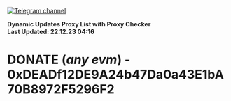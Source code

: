 [![Telegram channel](https://img.shields.io/endpoint?url=https://runkit.io/damiankrawczyk/telegram-badge/branches/master?url=https://t.me/n4z4v0d)](https://t.me/n4z4v0d) 

**Dynamic Updates Proxy List with Proxy Checker**  
**Last Updated: 22.12.23 04:16**

# DONATE (_any evm_) - 0xDEADf12DE9A24b47Da0a43E1bA70B8972F5296F2

